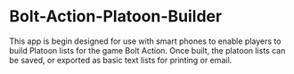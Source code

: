 Bolt-Action-Platoon-Builder
===========================
This app is begin designed for use with smart phones to enable players to build Platoon lists for the game Bolt Action. Once built, the platoon lists can be saved, or exported as basic text lists for printing or email.

